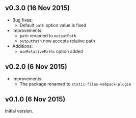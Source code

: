 ## v0.3.0 (16 Nov 2015)

* Bug fixes:
  - Default `path` option value is fixed
* Improvements:
  - `path` renamed to `outputPath`
  - `outputPath` now accepts relative path
* Additions:
  - `useRelativePaths` option added

## v0.2.0 (6 Nov 2015)

* Improvements:
  - The package renamed to `static-files-webpack-plugin`

## v0.1.0 (6 Nov 2015)

Initial version.
